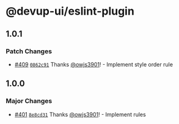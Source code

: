 # @devup-ui/eslint-plugin

## 1.0.1

### Patch Changes

- [#409](https://github.com/dev-five-git/devup-ui/pull/409) [`0862c91`](https://github.com/dev-five-git/devup-ui/commit/0862c91e49c48d10ba7102df07ebc6c430c69b87) Thanks [@owjs3901](https://github.com/owjs3901)! - Implement style order rule

## 1.0.0

### Major Changes

- [#401](https://github.com/dev-five-git/devup-ui/pull/401) [`8e8cd31`](https://github.com/dev-five-git/devup-ui/commit/8e8cd3198ef837efb26958a292a8333584ab3f22) Thanks [@owjs3901](https://github.com/owjs3901)! - Implement rules
